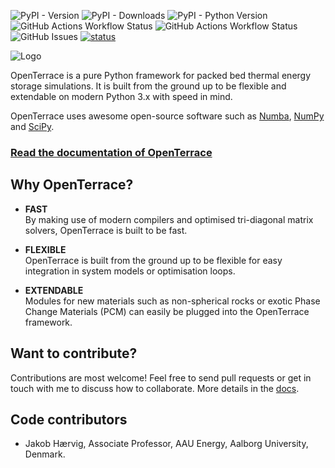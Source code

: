 ![PyPI - Version](https://img.shields.io/pypi/v/openterrace)
![PyPI - Downloads](https://img.shields.io/pypi/dm/openterrace?label=pypi%20downloads)
![PyPI - Python Version](https://img.shields.io/pypi/pyversions/openterrace) 
![GitHub Actions Workflow Status](https://img.shields.io/github/actions/workflow/status/openterrace/openterrace-python/pytest.yml?label=tests)
![GitHub Actions Workflow Status](https://img.shields.io/github/actions/workflow/status/openterrace/openterrace-python/docs.yml?label=docs)
![GitHub Issues](https://img.shields.io/github/issues/openterrace/openterrace-python?label=github%20issues)
[![status](https://joss.theoj.org/papers/cc89107c74cba69a948a98e5b0604336/status.svg)](https://joss.theoj.org/papers/cc89107c74cba69a948a98e5b0604336)

![Logo](https://raw.githubusercontent.com/OpenTerrace/openterrace-python/main/docs/_figures/logo-openterrace.svg)

OpenTerrace is a pure Python framework for packed bed thermal energy storage simulations. It is built from the ground up to be flexible and extendable on modern Python 3.x with speed in mind.

OpenTerrace uses awesome open-source software such as
[Numba](https://numba.pydata.org), [NumPy](https://numpy.org/) and [SciPy](https://scipy.org/).

### [Read the documentation of OpenTerrace](https://openterrace.github.io/openterrace-python/)

## Why OpenTerrace?
- **FAST**  
By making use of modern compilers and optimised tri-diagonal matrix solvers, OpenTerrace is built to be fast.

- **FLEXIBLE**  
OpenTerrace is built from the ground up to be flexible for easy integration in system models or optimisation loops.

- **EXTENDABLE**  
Modules for new materials such as non-spherical rocks or exotic Phase Change Materials (PCM) can easily be plugged into the OpenTerrace framework.

## Want to contribute?
Contributions are most welcome! Feel free to send pull requests or get in touch with me to discuss how to collaborate. More details in the [docs](https://openterrace.github.io/openterrace-python/).

## Code contributors
* Jakob Hærvig, Associate Professor, AAU Energy, Aalborg University, Denmark.